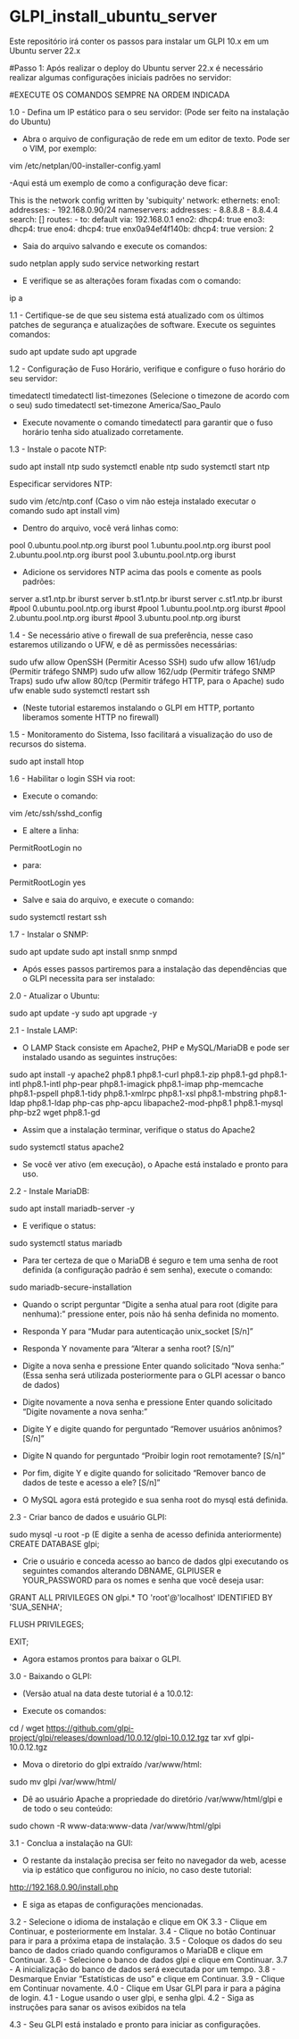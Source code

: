 # GLPI_install_ubuntu_server
Este repositório irá conter os passos para instalar um GLPI 10.x em um Ubuntu server 22.x

#Passo 1: Após realizar o deploy do Ubuntu server 22.x é necessário realizar algumas configurações iniciais padrões no servidor:

#EXECUTE OS COMANDOS SEMPRE NA ORDEM INDICADA

1.0 - Defina um IP estático para o seu servidor: (Pode ser feito na instalação do Ubuntu)

- Abra o arquivo de configuração de rede em um editor de texto. Pode ser o VIM, por exemplo:

vim /etc/netplan/00-installer-config.yaml

-Aqui está um exemplo de como a configuração deve ficar:

This is the network config written by 'subiquity'
network:
  ethernets:
    eno1:
      addresses:
      - 192.168.0.90/24
      nameservers:
        addresses:
        - 8.8.8.8
        - 8.8.4.4
        search: []
      routes:
      - to: default
        via: 192.168.0.1
    eno2:
      dhcp4: true
    eno3:
      dhcp4: true
    eno4:
      dhcp4: true
    enx0a94ef4f140b:
      dhcp4: true
  version: 2

- Saia do arquivo salvando e execute os comandos:

sudo netplan apply
sudo service networking restart

- E verifique se as alterações foram fixadas com o comando:

ip a

1.1 - Certifique-se de que seu sistema está atualizado com os últimos patches de segurança e atualizações de software. Execute os seguintes comandos:

sudo apt update
sudo apt upgrade

1.2 - Configuração de Fuso Horário, verifique e configure o fuso horário do seu servidor:

timedatectl
timedatectl list-timezones (Selecione o timezone de acordo com o seu)
sudo timedatectl set-timezone America/Sao_Paulo

- Execute novamente o comando timedatectl para garantir que o fuso horário tenha sido atualizado corretamente.

1.3 - Instale o pacote NTP:

sudo apt install ntp
sudo systemctl enable ntp
sudo systemctl start ntp

Especificar servidores NTP:

sudo vim /etc/ntp.conf (Caso o vim não esteja instalado executar o comando sudo apt install vim)

- Dentro do arquivo, você verá linhas como:

pool 0.ubuntu.pool.ntp.org iburst
pool 1.ubuntu.pool.ntp.org iburst
pool 2.ubuntu.pool.ntp.org iburst
pool 3.ubuntu.pool.ntp.org iburst

- Adicione os servidores NTP acima das pools e comente as pools padrões:

server a.st1.ntp.br iburst
server b.st1.ntp.br iburst
server c.st1.ntp.br iburst
#pool 0.ubuntu.pool.ntp.org iburst
#pool 1.ubuntu.pool.ntp.org iburst
#pool 2.ubuntu.pool.ntp.org iburst
#pool 3.ubuntu.pool.ntp.org iburst

1.4 - Se necessário ative o firewall de sua preferência, nesse caso estaremos utilizando o UFW, e dê as permissões necessárias:

sudo ufw allow OpenSSH (Permitir Acesso SSH)
sudo ufw allow 161/udp (Permitir tráfego SNMP)
sudo ufw allow 162/udp (Permitir tráfego SNMP Traps)
sudo ufw allow 80/tcp  (Permitir tráfego HTTP, para o Apache)
sudo ufw enable
sudo systemctl restart ssh


- (Neste tutorial estaremos instalando o GLPI em HTTP, portanto liberamos somente HTTP no firewall)

1.5 - Monitoramento do Sistema, Isso facilitará a visualização do uso de recursos do sistema.

sudo apt install htop


1.6 - Habilitar o login SSH via root:

- Execute o comando:

vim /etc/ssh/sshd_config

- E altere a linha:

PermitRootLogin no 

- para:

PermitRootLogin yes

- Salve e saia do arquivo, e execute o comando:

sudo systemctl restart ssh

1.7 - Instalar o SNMP:

sudo apt update
sudo apt install snmp snmpd


- Após esses passos partiremos para a instalação das dependências que o GLPI necessita para ser instalado:

2.0 - Atualizar o Ubuntu:

sudo apt update -y
sudo apt upgrade -y

2.1 - Instale  LAMP:

- O LAMP Stack consiste em Apache2, PHP e MySQL/MariaDB e pode ser instalado usando as seguintes instruções:

sudo apt install -y apache2 php8.1 php8.1-curl php8.1-zip php8.1-gd php8.1-intl php8.1-intl php-pear php8.1-imagick php8.1-imap php-memcache php8.1-pspell php8.1-tidy php8.1-xmlrpc php8.1-xsl php8.1-mbstring php8.1-ldap php8.1-ldap php-cas php-apcu libapache2-mod-php8.1 php8.1-mysql php-bz2 wget php8.1-gd

- Assim que a instalação terminar, verifique o status do Apache2

sudo systemctl status apache2

- Se você ver ativo (em execução), o Apache está instalado e pronto para uso.

2.2 - Instale MariaDB:

sudo apt install mariadb-server -y

- E verifique o status:

sudo systemctl status mariadb

- Para ter certeza de que o MariaDB é seguro e tem uma senha de root definida (a configuração padrão é sem senha), execute o comando:

sudo mariadb-secure-installation

- Quando o script perguntar “Digite a senha atual para root (digite para nenhuma):” pressione enter, pois não há senha definida no momento.

- Responda Y para “Mudar para autenticação unix_socket [S/n]”

- Responda Y novamente para “Alterar a senha root? [S/n]”

- Digite a nova senha e pressione Enter quando solicitado “Nova senha:” (Essa senha será utilizada posteriormente para o GLPI acessar o banco de dados)

- Digite novamente a nova senha e pressione Enter quando solicitado “Digite novamente a nova senha:”

- Digite Y e digite quando for perguntado “Remover usuários anônimos? [S/n]”

- Digite N quando for perguntado “Proibir login root remotamente? [S/n]”

- Por fim, digite Y e digite quando for solicitado “Remover banco de dados de teste e acesso a ele? [S/n]”

- O MySQL agora está protegido e sua senha root do mysql está definida.


2.3 - Criar banco de dados e usuário GLPI:

sudo mysql -u root -p (E digite a senha de acesso definida anteriormente)
CREATE DATABASE glpi;

- Crie o usuário e conceda acesso ao banco de dados glpi executando os seguintes comandos alterando DBNAME, GLPIUSER e YOUR_PASSWORD para os nomes e senha que você deseja usar:

GRANT ALL PRIVILEGES ON glpi.* TO 'root'@'localhost' IDENTIFIED BY 'SUA_SENHA';

FLUSH PRIVILEGES;

EXIT;

- Agora estamos prontos para baixar o GLPI.


3.0 - Baixando o GLPI:

- (Versão atual na data deste tutorial é a 10.0.12:

- Execute os comandos:

cd /
wget https://github.com/glpi-project/glpi/releases/download/10.0.12/glpi-10.0.12.tgz
tar xvf glpi-10.0.12.tgz

- Mova o diretorio do glpi extraído /var/www/html:

sudo mv glpi /var/www/html/


- Dê ao usuário Apache a propriedade do diretório /var/www/html/glpi e de todo o seu conteúdo:

sudo chown -R www-data:www-data /var/www/html/glpi

3.1 - Conclua a instalação na GUI:

- O restante da instalação precisa ser feito no navegador da web, acesse via ip estático que configurou no início, no caso deste tutorial:

http://192.168.0.90/install.php

- E siga as etapas de configurações mencionadas.

3.2 - Selecione o idioma de instalação e clique em OK
3.3 - Clique em Continuar, e posteriormente em Instalar.
3.4 - Clique no botão Continuar para ir para a próxima etapa de instalação.
3.5 - Coloque os dados do seu banco de dados criado quando configuramos o MariaDB e clique em Continuar.
3.6 - Selecione o banco de dados glpi e clique em Continuar.
3.7 - A inicialização do banco de dados será executada por um tempo.
3.8 - Desmarque Enviar “Estatísticas de uso” e clique em Continuar.
3.9 - Clique em Continuar novamente.
4.0 - Clique em Usar GLPI para ir para a página de login.
4.1 - Logue usando o user glpi, e senha glpi.
4.2 - Siga as instruções para sanar os avisos exibidos na tela

4.3 - Seu GLPI está instalado e pronto para iniciar as configurações.
















